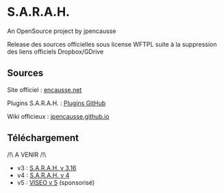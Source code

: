 # S.A.R.A.H.
An OpenSource project by jpencausse

Release des sources officielles sous license WFTPL suite à la suppression des liens officiels Dropbox/GDrive

## Sources

Site officiel : <a href="https://blog.encausse.net/sarah/" target="_blank">encausse.net</a>

Plugins S.A.R.A.H. : <a href="https://github.com/search?utf8=%E2%9C%93&q=SARAH-Plugin&type=" target="_blank">Plugins GitHub</a>

Wiki officieux : <a href="http://jpencausse.github.io/SARAH-Documentation/" target="_blank">jpencausse.github.io</a>

## Téléchargement
/!\ A VENIR /!\
- v3 : <a href="https://github.com/Sigri44/S.A.R.A.H./archive/v316.zip" target="_blank">S.A.R.A.H. v 3.16</a>
- v4 : <a href="https://github.com/Sigri44/S.A.R.A.H./archive/v400.zip" target="_blank">S.A.R.A.H. v 4</a>
- v5 : <a href="https://github.com/NGRP/node-red-contrib-viseo" target="_blank">VISEO v 5</a> (sponsorisé)
